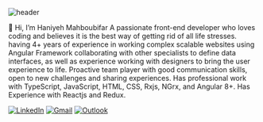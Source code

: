 ![header](https://capsule-render.vercel.app/api?text=%20%20Welcome%20To%20My%20GitHub!%20%20&type=Waving&animation=scaleIn&color=gradient&fontSize=40)

👋 Hi, I’m Haniyeh Mahboubifar
A passionate front-end developer who loves coding and believes it is the best way of getting rid of all life stresses.
having 4+ years of experience in working complex scalable websites using Angular Framework collaborating with other specialists to define data interfaces, as well as experience working with designers to bring the user experience to life.
Proactive team player with good communication skills, open to new challenges and sharing experiences. 
Has professional work with TypeScript, JavaScript, HTML, CSS, Rxjs, NGrx, and Angular 8+.
Has Experience with Reactjs and Redux.

[![LinkedIn](https://img.shields.io/badge/linkedin-%230077B5.svg?style=for-the-badge&logo=linkedin&logoColor=white)](https://www.linkedin.com/in/hanimhf)
[![Gmail](https://img.shields.io/badge/Gmail-D14836?style=for-the-badge&logo=gmail&logoColor=white)](hanieh.mahboobifar20@gmail.com)
[![Outlook](https://img.shields.io/badge/Microsoft_Outlook-0078D4?style=for-the-badge&logo=microsoft-outlook&logoColor=white)](hanimf@outlook.com)


